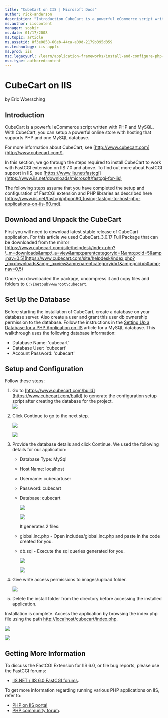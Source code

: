 ```yaml
---
title: "CubeCart on IIS | Microsoft Docs"
author: rick-anderson
description: "Introduction CubeCart is a powerful eCommerce script written with PHP and MySQL. With CubeCart, you can setup a powerful online store with hosting that suppo..."
ms.author: iiscontent
manager: soshir
ms.date: 01/17/2008
ms.topic: article
ms.assetid: 8f3e0858-60eb-44ca-a09d-2179b395d359
ms.technology: iis-appfx
ms.prod: iis
msc.legacyurl: /learn/application-frameworks/install-and-configure-php-applications-on-iis/cubecart-on-iis
msc.type: authoredcontent
---
```

CubeCart on IIS
====================
by Eric Woersching

## Introduction

CubeCart is a powerful eCommerce script written with PHP and MySQL. With CubeCart, you can setup a powerful online store with hosting that supports PHP and one MySQL database.

For more information about CubeCart, see [http://www.cubecart.com](http://www.cubecart.com/).

In this section, we go through the steps required to install CubeCart to work with FastCGI extension on IIS 7.0 and above. To find out more about FastCGI support in IIS, see [https://www.iis.net/fastcgi](https://www.iis.net/downloads/microsoft/fastcgi-for-iis)

The following steps assume that you have completed the setup and configuration of FastCGI extension and PHP libraries as described here [https://www.iis.net/fastcgi/phpon60](using-fastcgi-to-host-php-applications-on-iis-60.md).

## Download and Unpack the CubeCart

First you will need to download latest stable release of CubeCart application. For this article we used CubeCart\_3.0.17 Full Package that can be downloaded from the mirror   
[https://www.cubecart.com/site/helpdesk/index.php?\_m=downloads&amp;\_a=view&amp;parentcategoryid=1&amp;pcid=5&amp;nav=0,5](https://www.cubecart.com/site/helpdesk/index.php?_m=downloads&amp;_a=view&amp;parentcategoryid=1&amp;pcid=5&amp;nav=0,5)

Once you downloaded the package, uncompress it and copy files and folders to `C:\Inetpub\wwwroot\cubecart`.

## Set Up the Database

Before starting the installation of CubeCart, create a database on your database server. Also create a user and grant this user db ownership permission to the database. Follow the instructions in the [Setting Up a Database for a PHP Application on IIS](../install-and-configure-php-on-iis/setting-up-a-database-for-a-php-application-on-iis.md) article for a MySQL database. This walkthrough uses the following database information:

- Database Name: 'cubecart'
- Database User: 'cubecart'
- Account Password: 'cubecart'

## Setup and Configuration

Follow these steps:

1. Go to [https://www.cubecart.com/build](https://www.cubecart.com/build) to generate the configuration setup script after creating the database for the project.  
    [![](cubecart-on-iis/_static/image2.jpg)](cubecart-on-iis/_static/image1.jpg)
2. Click Continue to go to the next step.  

    [![](cubecart-on-iis/_static/image4.jpg)](cubecart-on-iis/_static/image3.jpg)

    [![](cubecart-on-iis/_static/image6.jpg)](cubecart-on-iis/_static/image5.jpg)
3. Provide the database details and click Continue. We used the following details for our application:  

   - Database Type: MySql
   - Host Name: localhost
   - Username: cubecartuser
   - Password: cubecart
   - Database: cubecart

     [![](cubecart-on-iis/_static/image8.jpg)](cubecart-on-iis/_static/image7.jpg)

     [![](cubecart-on-iis/_static/image10.jpg)](cubecart-on-iis/_static/image9.jpg)

     It generates 2 files:

   - global.inc.php - Open includes/global.inc.php and paste in the code created for you.
   - db.sql - Execute the sql queries generated for you.

     [![](cubecart-on-iis/_static/image12.jpg)](cubecart-on-iis/_static/image11.jpg)

     [![](cubecart-on-iis/_static/image14.jpg)](cubecart-on-iis/_static/image13.jpg)
4. Give write access permissions to images/upload folder.  

    [![](cubecart-on-iis/_static/image16.jpg)](cubecart-on-iis/_static/image15.jpg)
5. Delete the install folder from the directory before accessing the installed application.

Installation is complete. Access the application by browsing the index.php file using the path [http://localhost/cubecart/index.php](http://localhost/cubecart/index.php).

[![](cubecart-on-iis/_static/image18.jpg)](cubecart-on-iis/_static/image17.jpg)

[![](cubecart-on-iis/_static/image20.jpg)](cubecart-on-iis/_static/image19.jpg)

## Getting More Information

To discuss the FastCGI Extension for IIS 6.0, or file bug reports, please use the FastCGI forums:

- [IIS.NET / IIS 6.0 FastCGI forums](https://forums.iis.net/1103.aspx).

To get more information regarding running various PHP applications on IIS, refer to:

- [PHP on IIS portal](https://php.iis.net/)
- [PHP community forum](https://forums.iis.net/1102.aspx).